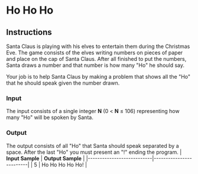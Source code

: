 # Ho Ho Ho

## Instructions

Santa Claus is playing with his elves to entertain them during the Christmas Eve. The game consists of the elves writing numbers on pieces of paper and place on the cap of Santa Claus. After all finished to put the numbers, Santa draws a number and that number is how many "Ho" he should say.

Your job is to help Santa Claus by making a problem that shows all the "Ho" that he should speak given the number drawn.

### Input

The input consists of a single integer **N** (0 < **N** ≤ 106) representing how many "Ho" will be spoken by Santa.

### Output

The output consists of all "Ho" that Santa should speak separated by a space. After the last "Ho" you must present an "!" ending the program.
| **Input Sample** | **Output Sample** |
|---------------------------|-------------------------|
| 5 | Ho Ho Ho Ho Ho! |
